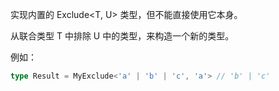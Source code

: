 实现内置的 Exclude<T, U> 类型，但不能直接使用它本身。

从联合类型 T 中排除 U 中的类型，来构造一个新的类型。

例如：
```ts
type Result = MyExclude<'a' | 'b' | 'c', 'a'> // 'b' | 'c'
```